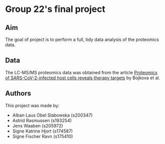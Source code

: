 # Group 22's final project 

<!-- badges: start -->
<!-- badges: end -->

## Aim
The goal of project is to perform a full, tidy data analysis of the proteomics data. 

## Data
The LC-MS/MS proteomics data was obtained from the article [Proteomics of SARS-CoV-2-infected host cells reveals therapy targets](https://www.nature.com/articles/s41586-020-2332-7?fbclid=IwAR3HEcdWjX3-4zTxGjXoiOtb2ol6iBMM6zt4uZ-ycECLEuu31KNJT_5uqaQ) by Bojkova et al. 

## Authors
This project was made by:  
* Alban Laus Obel Slabowska (s200347)  
* Astrid Rasmussen (s193254)  
* Jens Waaben (s205972)  
* Signe Katrine Hjort (s174587)  
* Signe Fischer Ravn (s175410)
